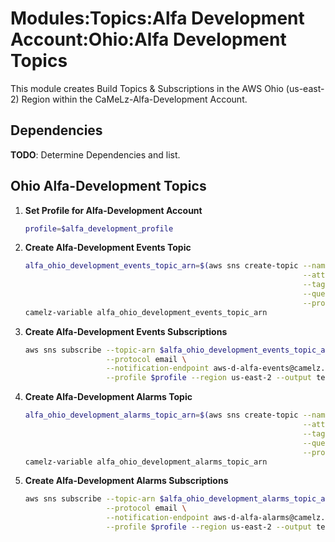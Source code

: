 # Modules:Topics:Alfa Development Account:Ohio:Alfa Development Topics

This module creates Build Topics & Subscriptions in the AWS Ohio (us-east-2) Region within the
CaMeLz-Alfa-Development Account.

## Dependencies

**TODO**: Determine Dependencies and list.

## Ohio Alfa-Development Topics

1. **Set Profile for Alfa-Development Account**

    ```bash
    profile=$alfa_development_profile
    ```

1. **Create Alfa-Development Events Topic**

    ```bash
    alfa_ohio_development_events_topic_arn=$(aws sns create-topic --name Alfa-Development-Events \
                                                                  --attributes "DisplayName=ALFD Events" \
                                                                  --tags Key=Name,Value=Alfa-Development-Events-Topic Key=Company,Value=Alfa Key=Environment,Value=Development \
                                                                  --query 'TopicArn' \
                                                                  --profile $profile --region us-east-2 --output text)
    camelz-variable alfa_ohio_development_events_topic_arn
    ```

1. **Create Alfa-Development Events Subscriptions**

    ```bash
    aws sns subscribe --topic-arn $alfa_ohio_development_events_topic_arn \
                      --protocol email \
                      --notification-endpoint aws-d-alfa-events@camelz.io \
                      --profile $profile --region us-east-2 --output text
    ```

1. **Create Alfa-Development Alarms Topic**

    ```bash
    alfa_ohio_development_alarms_topic_arn=$(aws sns create-topic --name Alfa-Development-Alarms \
                                                                  --attributes "DisplayName=ALFD Alarms" \
                                                                  --tags Key=Name,Value=Alfa-Development-Alarms-Topic Key=Company,Value=Alfa Key=Environment,Value=Development \
                                                                  --query 'TopicArn' \
                                                                  --profile $profile --region us-east-2 --output text)
    camelz-variable alfa_ohio_development_alarms_topic_arn
    ```

1. **Create Alfa-Development Alarms Subscriptions**

    ```bash
    aws sns subscribe --topic-arn $alfa_ohio_development_alarms_topic_arn \
                      --protocol email \
                      --notification-endpoint aws-d-alfa-alarms@camelz.io \
                      --profile $profile --region us-east-2 --output text
    ```
